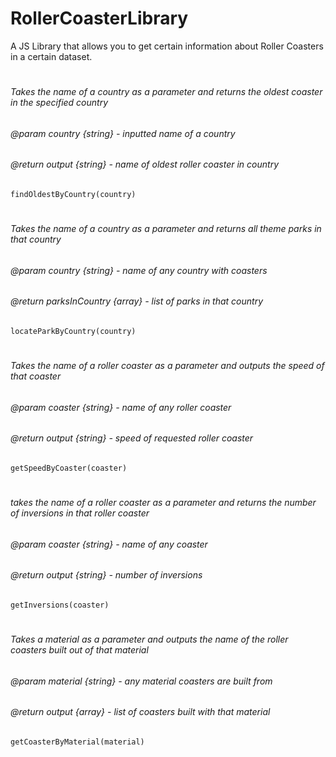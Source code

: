 # RollerCoasterLibrary
A JS Library that allows you to get certain information about Roller Coasters in a certain dataset. 
#

###### Takes the name of a country as a parameter and returns the oldest coaster in the specified country
###### @param country {string} - inputted name of a country 
###### @return output {string} - name of oldest roller coaster in country
`findOldestByCountry(country)`
#

###### Takes the name of a country as a parameter and returns all theme parks in that country
###### @param country {string} - name of any country with coasters 
###### @return parksInCountry {array} - list of parks in that country
`locateParkByCountry(country)`
#

###### Takes the name of a roller coaster as a parameter and outputs the speed of that coaster
###### @param coaster {string} - name of any roller coaster
###### @return output {string} - speed of requested roller coaster
`getSpeedByCoaster(coaster)`
#

###### takes the name of a roller coaster as a parameter and returns the number of inversions in that roller coaster
###### @param coaster {string} - name of any coaster
###### @return output {string} - number of inversions
`getInversions(coaster)`
#

###### Takes a material as a parameter and outputs the name of the roller coasters built out of that material
###### @param material {string} - any material coasters are built from
###### @return output {array} - list of coasters built with that material
`getCoasterByMaterial(material)`
#
